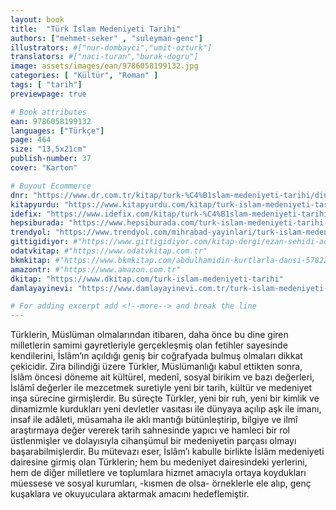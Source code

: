 ```yaml
---
layout: book
title:  "Türk İslam Medeniyeti Tarihi"
authors: ["mehmet-seker" , "suleyman-genc"]
illustrators: #["nur-dombayci","umit-ozturk"]
translators: #["naci-turan","burak-dogru"]
image: assets/images/ean/9786058199132.jpg
categories: [ "Kültür", "Roman" ]
tags: [ "tarih"]
previewpage: true

# Book attributes
ean: 9786058199132
languages: ["Türkçe"]
page: 464
size: "13,5x21cm"
publish-number: 37
cover: "Karton"

# Buyout Ecommerce
dnr: "https://www.dr.com.tr/kitap/turk-%C4%B1slam-medeniyeti-tarihi/din-mitoloji/%C4%B1slamiyet/urunno=0001747060001"
kitapyurdu: "https://www.kitapyurdu.com/kitap/turk-islam-medeniyeti-tarihi-/452964.html&filter_name=T%C3%9CRK+%C4%B0SLAM+MEDEN%C4%B0YET%C4%B0+TAR%C4%B0H%C4%B0"
idefix: "https://www.idefix.com/kitap/turk-%C4%B1slam-medeniyeti-tarihi/din-mitoloji/%C4%B1slamiyet/urunno=0001747060001"
hepsiburada: "https://www.hepsiburada.com/turk-islam-medeniyeti-tarihi-p-HBV00000C4MHA"
trendyol: "https://www.trendyol.com/mihrabad-yayinlari/turk-islam-medeniyeti-tarihi-p-153198951"
gittigidiyor: #"https://www.gittigidiyor.com/kitap-dergi/ezan-sehidi-adnan-menderes_pdp_732728793"
odatvkitap: #"https://www.odatvkitap.com.tr"
bkmkitap: #"https://www.bkmkitap.com/abdulhamidin-kurtlarla-dansi-578226"
amazontr: #"https://www.amazon.com.tr"
dkitap: "https://www.dkitap.com/turk-islam-medeniyeti-tarihi"
damlayayinevi: "https://www.damlayayinevi.com.tr/turk-islam-medeniyeti-tarihi"

# For adding excerpt add <!--more--> and break the line
---
```

Türklerin, Müslüman olmalarından itibaren, daha önce bu dine giren milletlerin samimi gayretleriyle gerçekleşmiş olan fetihler sayesinde kendilerini, İslâm’ın açıldığı geniş bir coğrafyada bulmuş olmaları dikkat çekicidir.
Zira bilindiği üzere Türkler, Müslümanlığı kabul ettikten sonra, İslâm öncesi döneme ait kültürel, medenî, sosyal birikim ve bazı değerleri, İslâmî değerler ile mezcetmek suretiyle yeni bir tarih, kültür ve medeniyet inşa sürecine girmişlerdir. Bu süreçte Türkler, yeni bir ruh, yeni bir kimlik ve dinamizmle kurdukları yeni devletler vasıtası ile dünyaya açılıp aşk ile imanı, insaf ile adâleti, müsamaha ile aklı mantığı bütünleştirip, bilgiye ve ilmî araştırmaya değer vererek tarih sahnesinde yapıcı ve hamleci bir rol üstlenmişler ve dolayısıyla cihanşümul bir medeniyetin parçası olmayı başarabilmişlerdir.
Bu mütevazı eser, İslâm’ı kabulle birlikte İslâm medeniyeti dairesine girmiş olan Türklerin; hem bu medeniyet dairesindeki yerlerini, hem de diğer milletlere ve toplumlara hizmet amacıyla ortaya koydukları müessese ve sosyal kurumları, -kısmen de olsa- örneklerle ele alıp, genç kuşaklara ve okuyuculara aktarmak amacını hedeflemiştir.
<!--more--> 
